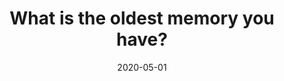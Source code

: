 ---
title: 'What is the oldest memory you have?'
date: '2020-05-01'
videoUrl: 'https://www.youtube.com/watch?v=S8Jp_8T4SNg.ytp-scroll-min.ytp-pause-overlay'
---